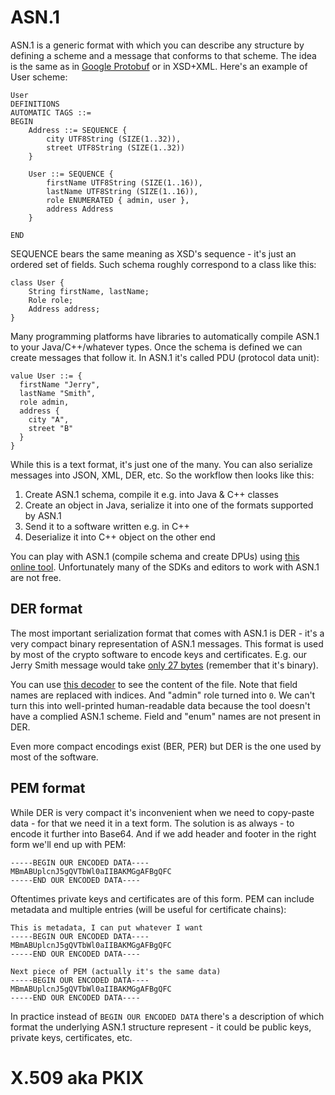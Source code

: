 # ASN.1

ASN.1 is a generic format with which you can describe any structure by defining a scheme and a message that conforms 
to that scheme. The idea is the same as in [Google Protobuf](https://developers.google.com/protocol-buffers) or 
in XSD+XML. Here's an example of User scheme:

```
User
DEFINITIONS
AUTOMATIC TAGS ::=
BEGIN	
	Address ::= SEQUENCE {
		city UTF8String (SIZE(1..32)),
		street UTF8String (SIZE(1..32))
	}
	
	User ::= SEQUENCE {
		firstName UTF8String (SIZE(1..16)),
		lastName UTF8String (SIZE(1..16)),
		role ENUMERATED { admin, user },
		address Address
	}
	
END
```

SEQUENCE bears the same meaning as XSD's sequence - it's just an ordered set of fields. Such schema roughly 
correspond to a class like this:

```
class User {
    String firstName, lastName;
    Role role;
    Address address;
}
```

Many programming platforms have libraries to automatically compile ASN.1 to your Java/C++/whatever types. 
Once the schema is defined we can create messages that follow it. In ASN.1 it's called PDU (protocol data unit):

```
value User ::= {
  firstName "Jerry",
  lastName "Smith",
  role admin,
  address {
    city "A",
    street "B"
  }
}
``` 

While this is a text format, it's just one of the many. You can also serialize messages into JSON, XML, DER, etc. So 
the workflow then looks like this:

1. Create ASN.1 schema, compile it e.g. into Java & C++ classes 
2. Create an object in Java, serialize it into one of the formats supported by ASN.1
3. Send it to a software written e.g. in C++
4. Deserialize it into C++ object on the other end

You can play with ASN.1 (compile schema and create DPUs) using [this online tool](https://asn1.io/asn1playground/).
Unfortunately many of the SDKs and editors to work with ASN.1 are not free.

## DER format

The most important serialization format that comes with ASN.1 is DER - it's a very compact binary representation 
of ASN.1 messages. This format is used by most of the crypto software to encode keys and certificates. E.g. our 
Jerry Smith message would take [only 27 bytes](./jerry-smith.PDU.der) (remember that it's binary). 

You can use
[this decoder](http://www.lapo.it/asn1js/#MBmABUplcnJ5gQVTbWl0aIIBAKMGgAFBgQFC) to see the content of the file.
Note that field names are replaced with indices. And "admin" role turned into `0`. We can't turn this into 
well-printed human-readable data because the tool doesn't have a complied ASN.1 scheme. Field and "enum" names
are not present in DER.

Even more compact encodings exist (BER, PER) but DER is the one used by most of the software.

## PEM format

While DER is very compact it's inconvenient when we need to copy-paste data - for that we need it in a text form.
The solution is as always - to encode it further into Base64. And if we add header and footer in the right form
we'll end up with PEM:

```
-----BEGIN OUR ENCODED DATA----
MBmABUplcnJ5gQVTbWl0aIIBAKMGgAFBgQFC
-----END OUR ENCODED DATA----
```

Oftentimes private keys and certificates are of this form. PEM can include metadata and multiple entries 
(will be useful for certificate chains):

```
This is metadata, I can put whatever I want
-----BEGIN OUR ENCODED DATA----
MBmABUplcnJ5gQVTbWl0aIIBAKMGgAFBgQFC
-----END OUR ENCODED DATA----

Next piece of PEM (actually it's the same data)
-----BEGIN OUR ENCODED DATA----
MBmABUplcnJ5gQVTbWl0aIIBAKMGgAFBgQFC
-----END OUR ENCODED DATA----
```

In practice instead of `BEGIN OUR ENCODED DATA` there's a description of which format the underlying ASN.1 structure
represent - it could be public keys, private keys, certificates, etc.   

# X.509 aka PKIX

